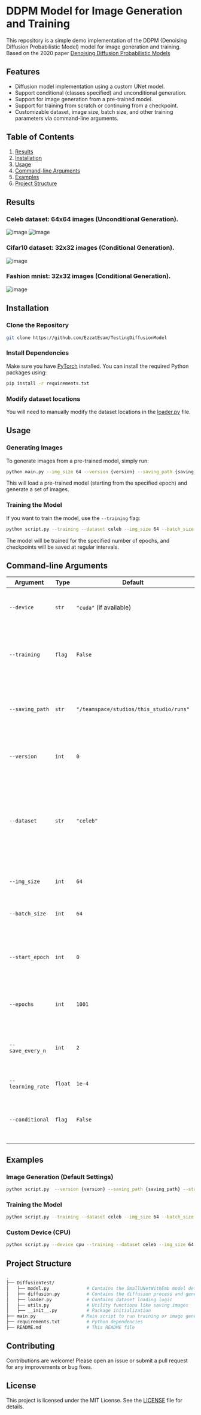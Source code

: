 
# DDPM Model for Image Generation and Training
This repository is a simple demo implementation of the DDPM (Denoising Diffusion Probabilistic Model) model for image generation and training.
Based on the 2020 paper [Denoising Diffusion Probabilistic Models](https://arxiv.org/abs/2006.11239)

## Features
- Diffusion model implementation using a custom UNet model.
- Support conditional (classes specified) and unconditional generation.
- Support for image generation from a pre-trained model.
- Support for training from scratch or continuing from a checkpoint.
- Customizable dataset, image size, batch size, and other training parameters via command-line arguments.

## Table of Contents
1. [Results](#results)
2. [Installation](#installation)
3. [Usage](#usage)
4. [Command-line Arguments](#command-line-arguments)
5. [Examples](#examples)
6. [Project Structure](#project-structure)

## Results
### Celeb dataset: 64x64 images (Unconditional Generation).
![image](.images/celebv12.png)
![image](.images/celebv12_1.png)

### Cifar10 dataset: 32x32 images (Conditional Generation).
![image](.images/cifar10_1.png)

### Fashion mnist: 32x32 images (Conditional Generation).
![image](.images/fashion_1.png) 



## Installation

### Clone the Repository
```bash
git clone https://github.com/EzzatEsam/TestingDiffusionModel
```

### Install Dependencies
Make sure you have [PyTorch](https://pytorch.org/) installed. You can install the required Python packages using:
```bash
pip install -r requirements.txt
```
### Modify dataset locations
You will need to manually modify the dataset locations in the [loader.py](DiffusionTest/loader.py) file.

## Usage

### Generating Images
To generate images from a pre-trained model, simply run:
```bash
python main.py --img_size 64 --version {version} --saving_path {saving_path} --start_epoch {start_epoch}
```

This will load a pre-trained model (starting from the specified epoch) and generate a set of images.

### Training the Model
If you want to train the model, use the `--training` flag:
```bash
python script.py --training --dataset celeb --img_size 64 --batch_size 64 --start_epoch 0 --epochs 1001 --learning_rate 1e-4 --save_every_n 2
```

The model will be trained for the specified number of epochs, and checkpoints will be saved at regular intervals.

## Command-line Arguments

| Argument           | Type    | Default                                              | Description                                                                                            |
|--------------------|---------|------------------------------------------------------|--------------------------------------------------------------------------------------------------------|
| `--device`         | `str`   | `"cuda"` (if available)                              | Device to run the model on (`cuda` or `cpu`).                                                           |
| `--training`       | `flag`  | `False`                                              | If set, the model will be trained. If not, images will be generated.                                    |
| `--saving_path`    | `str`   | `"/teamspace/studios/this_studio/runs"`              | Directory where the model checkpoints and images will be saved.                                         |
| `--version`        | `int`   | `0`                                                 | Version number for saving models and images.                                                            |
| `--dataset`        | `str`   | `"celeb"`                                            | Dataset to use for training or image generation (`"celeb"` or `"bridge"` or `"cifar10"` or `"fashion"` or `"cifar10"`).                               |
| `--img_size`       | `int`   | `64`                                                 | Size of the images (both height and width).                                                             |
| `--batch_size`     | `int`   | `64`                                                 | Batch size for training and validation.                                                                 |
| `--start_epoch`    | `int`   | `0`                                                 | Starting epoch for training, useful for resuming from a checkpoint.                                     |
| `--epochs`         | `int`   | `1001`                                               | Maximum number of epochs to train the model.                                                              |
| `--save_every_n`   | `int`   | `2`                                                  | Save model checkpoint every `n` epochs during training.                                                 |
| `--learning_rate`  | `float` | `1e-4`                                               | Learning rate for the optimizer.                                                                        |
| `--conditional`  | `flag`  | `False`                                              | If set, the model will be trained with an conditional generation.                                     |

## Examples

### Image Generation (Default Settings)
```bash
python script.py  --version {version} --saving_path {saving_path} --start_epoch {start_epoch}
```

### Training the Model
```bash
python script.py --training --dataset celeb --img_size 64 --batch_size 64 --start_epoch 33 --epochs 1001 --learning_rate 1e-4 --save_every_n 2
```

### Custom Device (CPU)
```bash
python script.py --device cpu --training --dataset celeb --img_size 64 --batch_size 32 --start_epoch 0 --epochs 500
```

## Project Structure

```bash
.
├── DiffusionTest/
│   ├── model.py              # Contains the SmallUNetWithEmb model definition
│   ├── diffusion.py          # Contains the diffusion process and generation logic
│   ├── loader.py             # Contains dataset loading logic
│   ├── utils.py              # Utility functions like saving images
│   ├── __init__.py           # Package initialization
├── main.py                 # Main script to run training or image generation
├── requirements.txt          # Python dependencies
├── README.md                 # This README file
```

## Contributing

Contributions are welcome! Please open an issue or submit a pull request for any improvements or bug fixes.

## License

This project is licensed under the MIT License. See the [LICENSE](LICENSE) file for details.

